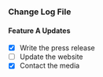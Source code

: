 ### Change Log File

#### Feature A Updates
- [x] Write the press release
- [ ] Update the website
- [x] Contact the media